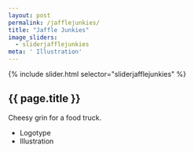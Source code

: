 ```yaml
---
layout: post
permalink: /jafflejunkies/
title: "Jaffle Junkies"
image_sliders:
  - sliderjafflejunkies
meta: ' Illustration'
---
```

<section class="section fadeup col-3-8 grid-mar float_left">

<div>
  <div id="slideshow">
  {% include slider.html selector="sliderjafflejunkies" %}
  </div>

  <article class="txt-centre">
    <h2>{{ page.title }}</h2>
    <p>Cheesy grin for a food truck.</p>
    <ul>
      <li>Logotype</li>
      <li>Illustration</li>
    </ul>
    </article>
</div>
